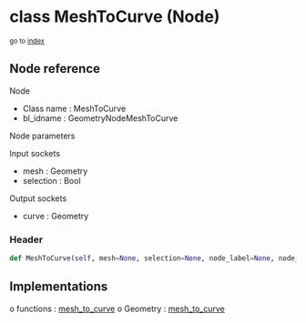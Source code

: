 # class MeshToCurve (Node)

<sub>go to [index](/docs/index.md)</sub>

## Node reference

Node
 - Class name : MeshToCurve
 - bl_idname : GeometryNodeMeshToCurve

Node parameters

Input sockets
 - mesh : Geometry
 - selection : Bool

Output sockets
 - curve : Geometry

### Header

``` python
def MeshToCurve(self, mesh=None, selection=None, node_label=None, node_color=None):
```

## Implementations

o functions : [mesh_to_curve](/docs/GeoNodes_classes/mesh_to_curve.md)
o Geometry : [mesh_to_curve](/docs/GeoNodes_classes/Geometry.md#mesh_to_curve) 

